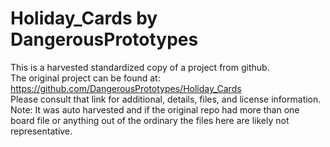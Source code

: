 
# Holiday_Cards by DangerousPrototypes  
This is a harvested standardized copy of a project from github.  
The original project can be found at:  
https://github.com/DangerousPrototypes/Holiday_Cards  
Please consult that link for additional, details, files, and license information.  
Note: It was auto harvested and if the original repo had more than one board file or anything out of the ordinary the files here are likely not representative.  
    